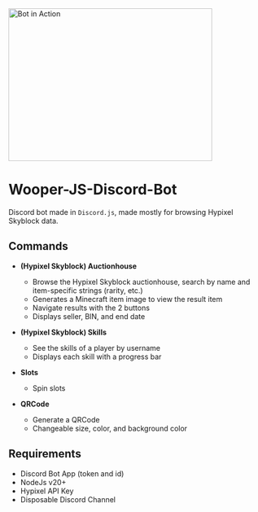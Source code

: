 <img src="https://c.tenor.com/yMYZeQwJHGsAAAAd/tenor.gif" alt="Bot in Action" width="400" height="300">

# Wooper-JS-Discord-Bot
Discord bot made in `Discord.js`, made mostly for browsing Hypixel Skyblock data.

## Commands

- **(Hypixel Skyblock) Auctionhouse**
  - Browse the Hypixel Skyblock auctionhouse, search by name and item-specific strings (rarity, etc.)
  - Generates a Minecraft item image to view the result item
  - Navigate results with the 2 buttons
  - Displays seller, BIN, and end date

- **(Hypixel Skyblock) Skills**
  - See the skills of a player by username
  - Displays each skill with a progress bar

- **Slots**
  - Spin slots

- **QRCode**
  - Generate a QRCode
  - Changeable size, color, and background color

## Requirements
- Discord Bot App (token and id)
- NodeJs v20+
- Hypixel API Key
- Disposable Discord Channel
